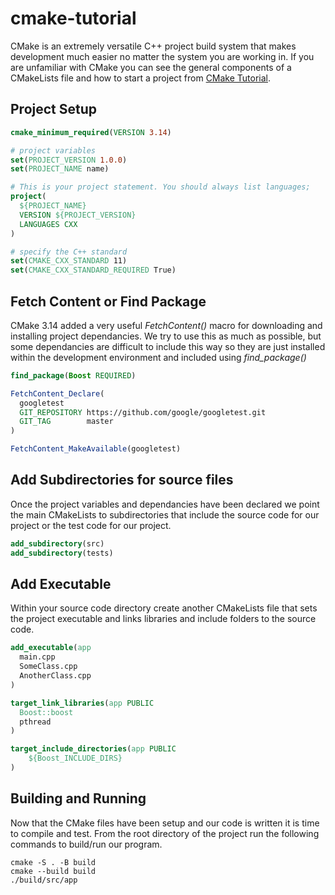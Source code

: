 # cmake-tutorial
CMake is an extremely versatile C++ project build system that makes development much easier no matter the system you are working in. If you are unfamiliar with CMake you can see the general components of a CMakeLists file and how to start a project from [CMake Tutorial](https://cmake.org/cmake/help/latest/guide/tutorial/index.html).

## Project Setup

```cmake
cmake_minimum_required(VERSION 3.14)

# project variables
set(PROJECT_VERSION 1.0.0)
set(PROJECT_NAME name)

# This is your project statement. You should always list languages;
project(
  ${PROJECT_NAME}
  VERSION ${PROJECT_VERSION}
  LANGUAGES CXX
)

# specify the C++ standard
set(CMAKE_CXX_STANDARD 11)
set(CMAKE_CXX_STANDARD_REQUIRED True)
```
## Fetch Content or Find Package
CMake 3.14 added a very useful *FetchContent()* macro for downloading and installing project dependancies. We try to use this as much as possible, but some dependancies are difficult to include this way so they are just installed within the development environment and included using *find_package()*

```cmake
find_package(Boost REQUIRED)

FetchContent_Declare(
  googletest
  GIT_REPOSITORY https://github.com/google/googletest.git
  GIT_TAG        master
)

FetchContent_MakeAvailable(googletest)
```

## Add Subdirectories for source files
Once the project variables and dependancies have been declared we point the main CMakeLists to subdirectories that include the source code for our project or the test code for our project. 

```cmake
add_subdirectory(src)
add_subdirectory(tests)
```

## Add Executable
Within your source code directory create another CMakeLists file that sets the project executable and links libraries and include folders to the source code.

```cmake
add_executable(app 
  main.cpp 
  SomeClass.cpp 
  AnotherClass.cpp 
)

target_link_libraries(app PUBLIC 
  Boost::boost 
  pthread
)

target_include_directories(app PUBLIC 
	${Boost_INCLUDE_DIRS}
)
```

## Building and Running
Now that the CMake files have been setup and our code is written it is time to compile and test. From the root directory of the project run the following commands to build/run our program.

```shell
cmake -S . -B build
cmake --build build
./build/src/app
```
